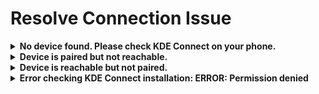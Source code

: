 # Resolve Connection Issue

<details>

<summary><strong>No device found. Please check KDE Connect on your phone.</strong></summary>

This means your phone is not detected at all. Most of the time, KDE Connect isn’t running on the phone, or the phone is on a different network.

**✅ Steps to fix:**

1. **Make sure KDE Connect is installed on your phone**\
   If it’s not installed, download it from the Play Store and open the app.
2. **Connect both devices to the same Wi-Fi**\
   Mobile data won't work. Your phone and computer must be on the same Wi-Fi network.
3. **Open KDE Connect on your phone**\
   Once open, it should start scanning for nearby devices.
4.  **Click "Refresh Devices" in KDE Connect Desktop**\
    Your phone should now appear in the list.\


    <figure><img src="../.gitbook/assets/image (7).png" alt=""><figcaption></figcaption></figure>

    <figure><img src="../.gitbook/assets/image (8).png" alt=""><figcaption></figcaption></figure>
5. **Pair your devices**
   * Select your phone on the left panel and click **Pair**
   *   On your phone, tap **Accept** when the request appears\


       <figure><img src="../.gitbook/assets/image (9).png" alt=""><figcaption></figcaption></figure>

You should now see **Device trusted and connected** in KDE Connect. Go back to Excel and click **Connect Your Phone** to confirm everything works.\


<figure><img src="../.gitbook/assets/image (10).png" alt=""><figcaption></figcaption></figure>

</details>

<details>

<summary><strong>Device is paired but not reachable.</strong></summary>

This usually means the KDE Connect app on your phone has stopped running or cannot be reached.

**✅ Steps to fix:**

1. **Check if KDE Connect is running**\
   Open the KDE Connect app on your phone. If it’s not running, start it manually.
2. **Disable battery-saving mode**\
   Battery optimization can stop background apps like KDE Connect. In your phone settings, exclude KDE Connect from battery-saving features. [Learn how to disable it here.](../how-to-disable-battery-saving-for-kde-connect.md)
3. **Make sure both devices are on the same Wi-Fi**\
   Your phone and your computer must be connected to the same Wi-Fi network. Mobile data won’t work.

After doing the steps above, click the **Test Connection** button to check if your phone is now reachable.

<figure><img src="../.gitbook/assets/image (1) (1).png" alt=""><figcaption></figcaption></figure>

</details>

<details>

<summary><strong>Device is reachable but not paired.</strong></summary>

KDE Connect sees your device, so both the phone and computer are on the same Wi-Fi and have KDE Connect installed. The only thing missing is permission to let them talk to each other — pairing.

**✅ Steps to fix:**

1.  **Open KDE Connect on your computer**\
    Your phone should show up as available. Select it and click the **Pair** button.\


    <figure><img src="../.gitbook/assets/image (2) (1).png" alt=""><figcaption></figcaption></figure>
2. **Check your phone**\
   You’ll get a pairing request in the KDE Connect app. Tap **Accept** to confirm.\
   ![](<../.gitbook/assets/image (3).png>)
3.  **Connection confirmed**\
    After pairing, the status should change to **Device trusted and connected** on the desktop app.\


    <figure><img src="../.gitbook/assets/image (4).png" alt=""><figcaption></figcaption></figure>

Now go back to Excel and click **Test Connection** to confirm everything is working.

<figure><img src="../.gitbook/assets/image (6).png" alt=""><figcaption></figcaption></figure>

</details>

<details>

<summary><strong>Error checking KDE Connect installation: ERROR: Permission denied</strong></summary>

This error usually means your antivirus or **firewall is blocking QuickText**.

Some antivirus or firewall tools can falsely flag QuickText as a risk, even though there is nothing harmful inside. Well-known programs like Kaspersky and Windows Defender show it as safe.\
See more details here: [Antivirus or Firewall Warning / False Positive](https://docs.pythonandvba.com/quicktext/troubleshooting/antivirus-or-firewall-warning-false-positive)

**What you can do:**

* Temporarily turn off your antivirus or firewall and run QuickText again.
* Or, add QuickText as an exception (whitelist it) in your antivirus or firewall settings.

{% hint style="info" %}
If this solves the issue, please [send me a quick email (contact@pythonandvba.com)](mailto:contact@pythonandvba.com?subject=QuickText%20-%20Antivirus%20False%20Positive\&body=Hi%20Sven%2C%0A%0AI%20ran%20into%20a%20'Permission%20denied'%20error%20and%20found%20out%20it%20was%20my%20antivirus%20or%20firewall.%20I%20wanted%20to%20let%20you%20know%20I%20am%20using%20%5Bname%20of%20antivirus%2Ffirewall%5D.%0A%0AThanks%2C%0A%5Byour%20name%5D) and let me know which antivirus or firewall software you are using. I’ll reach out to them to fix the false positive, so you (and others) won’t need to whitelist QuickText in the future.
{% endhint %}

</details>

